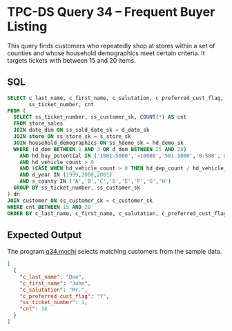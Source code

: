 # TPC-DS Query 34 – Frequent Buyer Listing

This query finds customers who repeatedly shop at stores within a set of counties and whose household demographics meet certain criteria. It targets tickets with between 15 and 20 items.

## SQL
```sql
SELECT c_last_name, c_first_name, c_salutation, c_preferred_cust_flag,
       ss_ticket_number, cnt
FROM (
  SELECT ss_ticket_number, ss_customer_sk, COUNT(*) AS cnt
  FROM store_sales
  JOIN date_dim ON ss_sold_date_sk = d_date_sk
  JOIN store ON ss_store_sk = s_store_sk
  JOIN household_demographics ON ss_hdemo_sk = hd_demo_sk
  WHERE (d_dom BETWEEN 1 AND 3 OR d_dom BETWEEN 25 AND 28)
    AND hd_buy_potential IN ('1001-5000','>10000','501-1000','0-500','Unknown','5001-10000')
    AND hd_vehicle_count > 0
    AND (CASE WHEN hd_vehicle_count > 0 THEN hd_dep_count / hd_vehicle_count ELSE NULL END) > 1.2
    AND d_year IN (1999,2000,2001)
    AND s_county IN ('A','B','C','D','E','F','G','H')
  GROUP BY ss_ticket_number, ss_customer_sk
) dn
JOIN customer ON ss_customer_sk = c_customer_sk
WHERE cnt BETWEEN 15 AND 20
ORDER BY c_last_name, c_first_name, c_salutation, c_preferred_cust_flag DESC, ss_ticket_number;
```

## Expected Output
The program [q34.mochi](./q34.mochi) selects matching customers from the sample data.
```json
[
  {
    "c_last_name": "Doe",
    "c_first_name": "John",
    "c_salutation": "Mr.",
    "c_preferred_cust_flag": "Y",
    "ss_ticket_number": 1,
    "cnt": 16
  }
]
```
